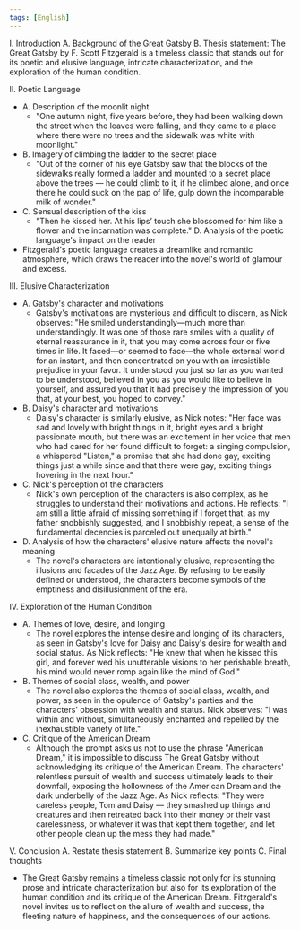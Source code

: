 ```yaml
---
tags: [English]
---
```

I. Introduction A. Background of the Great Gatsby B. Thesis statement: The Great Gatsby by F. Scott Fitzgerald is a timeless classic that stands out for its poetic and elusive language, intricate characterization, and the exploration of the human condition.

II. Poetic Language 

- A. Description of the moonlit night
	-   "One autumn night, five years before, they had been walking down the street when the leaves were falling, and they came to a place where there were no trees and the sidewalk was white with moonlight."
- B. Imagery of climbing the ladder to the secret place
	-   "Out of the corner of his eye Gatsby saw that the blocks of the sidewalks really formed a ladder and mounted to a secret place above the trees — he could climb to it, if he climbed alone, and once there he could suck on the pap of life, gulp down the incomparable milk of wonder."
- C. Sensual description of the kiss
	-   "Then he kissed her. At his lips’ touch she blossomed for him like a flower and the incarnation was complete." D. Analysis of the poetic language's impact on the reader
-   Fitzgerald's poetic language creates a dreamlike and romantic atmosphere, which draws the reader into the novel's world of glamour and excess.

III. Elusive Characterization 
- A. Gatsby's character and motivations
	-  Gatsby's motivations are mysterious and difficult to discern, as Nick observes: "He smiled understandingly—much more than understandingly. It was one of those rare smiles with a quality of eternal reassurance in it, that you may come across four or five times in life. It faced—or seemed to face—the whole external world for an instant, and then concentrated on you with an irresistible prejudice in your favor. It understood you just so far as you wanted to be understood, believed in you as you would like to believe in yourself, and assured you that it had precisely the impression of you that, at your best, you hoped to convey."
- B. Daisy's character and motivations
	-  Daisy's character is similarly elusive, as Nick notes: "Her face was sad and lovely with bright things in it, bright eyes and a bright passionate mouth, but there was an excitement in her voice that men who had cared for her found difficult to forget: a singing compulsion, a whispered "Listen," a promise that she had done gay, exciting things just a while since and that there were gay, exciting things hovering in the next hour."
- C. Nick's perception of the characters
	-  Nick's own perception of the characters is also complex, as he struggles to understand their motivations and actions. He reflects: "I am still a little afraid of missing something if I forget that, as my father snobbishly suggested, and I snobbishly repeat, a sense of the fundamental decencies is parceled out unequally at birth."
- D. Analysis of how the characters' elusive nature affects the novel's meaning
	-   The novel's characters are intentionally elusive, representing the illusions and facades of the Jazz Age. By refusing to be easily defined or understood, the characters become symbols of the emptiness and disillusionment of the era.

IV. Exploration of the Human Condition
- A. Themes of love, desire, and longing
	-   The novel explores the intense desire and longing of its characters, as seen in Gatsby's love for Daisy and Daisy's desire for wealth and social status. As Nick reflects: "He knew that when he kissed this girl, and forever wed his unutterable visions to her perishable breath, his mind would never romp again like the mind of God."
- B. Themes of social class, wealth, and power
	-   The novel also explores the themes of social class, wealth, and power, as seen in the opulence of Gatsby's parties and the characters' obsession with wealth and status. Nick observes: "I was within and without, simultaneously enchanted and repelled by the inexhaustible variety of life."
- C. Critique of the American Dream
	-   Although the prompt asks us not to use the phrase "American Dream," it is impossible to discuss The Great Gatsby without acknowledging its critique of the American Dream. The characters' relentless pursuit of wealth and success ultimately leads to their downfall, exposing the hollowness of the American Dream and the dark underbelly of the Jazz Age. As Nick reflects: "They were careless people, Tom and Daisy — they smashed up things and creatures and then retreated back into their money or their vast carelessness, or whatever it was that kept them together, and let other people clean up the mess they had made."

V. Conclusion A. Restate thesis statement B. Summarize key points C. Final thoughts

-   The Great Gatsby remains a timeless classic not only for its stunning prose and intricate characterization but also for its exploration of the human condition and its critique of the American Dream. Fitzgerald's novel invites us to reflect on the allure of wealth and success, the fleeting nature of happiness, and the consequences of our actions.



